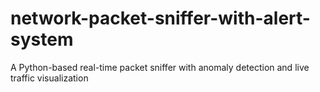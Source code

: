 # network-packet-sniffer-with-alert-system
A Python-based real-time packet sniffer with anomaly detection and live traffic visualization
